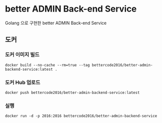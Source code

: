 # better ADMIN Back-end Service

Golang 으로 구현한 better ADMIN Back-end Service

## 도커

### 도커 이미지 빌드
```
docker build --no-cache --rm=true --tag bettercode2016/better-admin-backend-service:latest .
```

### 도커 Hub 업로드
```
docker push bettercode2016/better-admin-backend-service:latest
```

### 실행 
```
docker run -d -p 2016:2016 bettercode2016/better-admin-backend-service
```
